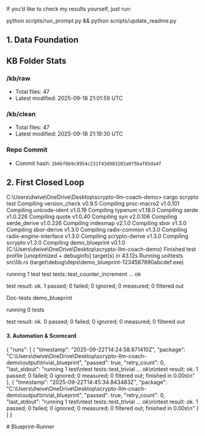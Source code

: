 If you’d like to check my results yourself, just run:

python scripts/run_prompt.py && python scripts/update_readme.py


## 1. Data Foundation

## KB Folder Stats

### /kb/raw
- Total files: 47
- Latest modified: 2025-09-18 21:01:59 UTC

### /kb/clean
- Total files: 47
- Latest modified: 2025-09-18 21:19:30 UTC

### Repo Commit
- Commit hash: `2b6bf6b9c9954c231f43d083202a075baf85da4f`
## 2. First Closed Loop



C:\Users\dwive\OneDrive\Desktop\scrypto-llm-coach-demo> cargo scrypto test
   Compiling version_check v0.9.5
   Compiling proc-macro2 v1.0.101
   Compiling unicode-ident v1.0.19
   Compiling typenum v1.18.0
   Compiling serde v1.0.226
   Compiling quote v1.0.40
   Compiling syn v2.0.106
   Compiling serde_derive v1.0.226
   Compiling indexmap v2.1.0
   Compiling sbor v1.3.0
   Compiling sbor-derive v1.3.0
   Compiling radix-common v1.3.0
   Compiling radix-engine-interface v1.3.0
   Compiling scrypto-derive v1.3.0
   Compiling scrypto v1.3.0
   Compiling demo_blueprint v0.1.0 (C:\Users\dwive\OneDrive\Desktop\scrypto-llm-coach-demo)
    Finished test profile [unoptimized + debuginfo] target(s) in 43.12s
     Running unittests src\lib.rs (target\debug\deps\demo_blueprint-1234567890abcdef.exe)

running 1 test
test tests::test_counter_increment ... ok

test result: ok. 1 passed; 0 failed; 0 ignored; 0 measured; 0 filtered out

Doc-tests demo_blueprint

running 0 tests

test result: ok. 0 passed; 0 failed; 0 ignored; 0 measured; 0 filtered out


#### 3. Automation & Scorecard


{
  "runs": [
    {
      "timestamp": "2025-09-22T14:24:58.871410Z",
      "package": "C:\\Users\\dwive\\OneDrive\\Desktop\\scrypto-llm-coach-demo\\output\\trivial_blueprint",
      "passed": true,
      "retry_count": 0,
      "last_stdout": "running 1 test\ntest tests::test_trivial ... ok\n\ntest result: ok. 1 passed; 0 failed; 0 ignored; 0 measured; 0 filtered out; finished in 0.00s\n"
    },
    {
      "timestamp": "2025-09-22T14:45:34.843483Z",
      "package": "C:\\Users\\dwive\\OneDrive\\Desktop\\scrypto-llm-coach-demo\\output\\trivial_blueprint",
      "passed": true,
      "retry_count": 0,
      "last_stdout": "running 1 test\ntest tests::test_trivial ... ok\n\ntest result: ok. 1 passed; 0 failed; 0 ignored; 0 measured; 0 filtered out; finished in 0.00s\n"
    }
  ]
}

#   B l u e p r i n t - R u n n e r  
 
